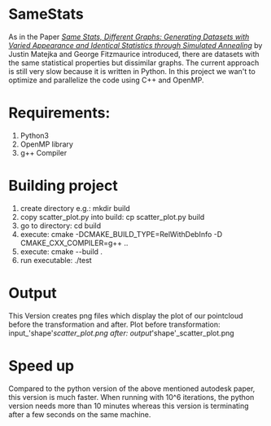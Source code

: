 # SameStats

As in the Paper [*Same Stats, Different Graphs: Generating Datasets with Varied Appearance and Identical Statistics through Simulated Annealing*](https://www.autodesk.com/research/publications/same-stats-different-graphs) by Justin Matejka and George Fitzmaurice introduced, there are datasets with the same statistical properties but dissimilar graphs. The current approach is still very slow because it is written in Python. In this project we wan't to optimize and parallelize the code using C++ and OpenMP.

# Requirements:
1. Python3
2. OpenMP library
3. g++ Compiler

# Building project
1. create directory e.g.: mkdir build
2. copy scatter_plot.py into build: cp scatter_plot.py build
3. go to directory: cd build 
4. execute: cmake -DCMAKE_BUILD_TYPE=RelWithDebInfo -D CMAKE_CXX_COMPILER=g++ ..
5. execute: cmake --build .
6. run executable: ./test

# Output
This Version creates png files which display the plot of our pointcloud before the transformation and after. 
Plot before transformation: input_'shape'_scatter_plot.png
after: output_'shape'_scatter_plot.png

# Speed up
Compared to the python version of the above mentioned autodesk paper, this version is much faster.
When running with 10^6 iterations, the python version needs more than 10 minutes whereas this version is terminating after a few seconds on the same machine. 

